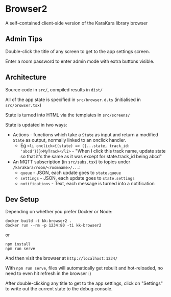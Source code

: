 # Browser2

A self-contained client-side version of the KaraKara library browser

## Admin Tips

Double-click the title of any screen to get to the app settings screen.

Enter a room password to enter admin mode with extra buttons visible.

## Architecture

Source code in `src/`, compiled results in `dist/`

All of the app state is specified in `src/browser.d.ts` (initialised in
`src/browser.tsx`)

State is turned into HTML via the templates in `src/screens/`

State is updated in two ways:

- Actions - functions which take a `State` as input and return a
  modified `State` as output, normally linked to an onclick handler.
  - Eg `<li onclick={(state) => ({...state, track_id: 'abcd'})}>MyTrack</li>` -
    "When I click this track name, update state so that it's the same
    as it was except for state.track_id being abcd"
- An MQTT subscription (in `src/subs.tsx`) to topics under
  `/karakara/room/<roomname>/...`:
  - `queue` - JSON, each update goes to `state.queue`
  - `settings` - JSON, each update goes to `state.settings`
  - `notifications` - Text, each message is turned into a notification

## Dev Setup

Depending on whether you prefer Docker or Node:
```
docker build -t kk-browser2 .
docker run --rm -p 1234:80 -ti kk-browser2
```
or
```
npm install
npm run serve
```

And then visit the browser at `http://localhost:1234/`

With `npm run serve`, files will automatically get rebuilt and
hot-reloaded, no need to even hit refresh in the browser :)

After double-clicking any title to get to the app settings, click on
"Settings" to write out the current state to the debug console.
